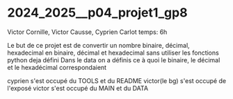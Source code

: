 # 2024_2025__p04_projet1_gp8
Victor Cornille,
Victor Causse,
Cyprien Carlot
temps: 6h


Le but de ce projet est de convertir un nombre binaire, décimal, hexadecimal en binaire, décimal et hexadecimal sans utiliser les fonctions python deja défini 
Dans le data on a définis ce à quoi le binaire, le décimal et le hexadécimal correspondaient

cyprien s'est occupé du TOOLS et du README
victor(le bg) s'est occupé de l'exposé
victor s'est occupé du MAIN et du DATA


